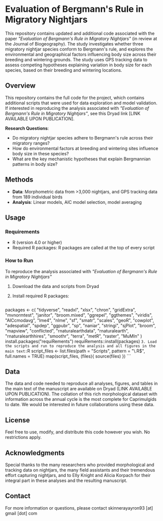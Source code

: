 # Evaluation of Bergmann's Rule in Migratory Nightjars

This repository contains updated and additional code associated with the paper *"Evaluation of Bergmann's Rule in Migratory Nightjars"* (in review at the Journal of Biogeography). The study investigates whether three migratory nightjar species conform to Bergmann's rule, and explores the environmental and geographical factors influencing body size across their breeding and wintering grounds. The study uses GPS tracking data to assess competing hypotheses explaining variation in body size for each species, based on their breeding and wintering locations.

## Overview

This repository contains the full code for the project, which contains additional scripts that were used for data exploration and model validation. If interested in reproducing the analysis associated with *"Evaluation of Bergmann's Rule in Migratory Nightjars"*, see this Dryad link [LINK AVAILABLE UPON PUBLICATION].

**Research Questions**:
- Do migratory nightjar species adhere to Bergmann's rule across their migratory ranges?
- How do environmental factors at breeding and wintering sites influence body size in these species?
- What are the key mechanistic hypotheses that explain Bergmannian patterns in body size?

## Methods

- **Data**: Morphometric data from >3,000 nightjars, and GPS tracking data from 189 individual birds
- **Analysis**: Linear models, AIC model selection, model averaging 

## Usage

### Requirements

- R (version 4.0 or higher)
- Required R packages: R packages are called at the top of every script 

### How to Run

To reproduce the analysis associated with *"Evaluation of Bergmann's Rule in Migratory Nightjars"*

1. Download the data and scripts from Dryad 

2. Install required R packages:
    ```R
  packages <- c(
  "tidyverse", "readxl", "xlsx", "chron", "gridExtra", "mvnormtest", "janitor", 
  "broom.mixed", "ggrepel", "ggthemes", "viridis", "AICcmodavg", "lme4", "nlme", 
  "sf", "smatr", "scales", "geoR", "cowplot", "adespatial", "spdep", "ggpubr", 
  "sp", "naniar", "stringi", "sjPlot", "broom", "mapview", "conflicted", 
  "rnaturalearthdata", "rnaturalearth", "rnaturalearthhires", "smoothr", "terra", 
  "metR", "raster", "MuMIn"
)
install.packages("requiRements")
requiRements::install(packages)
    ```
3. Load the scripts and run to reproduce the analysis and all figures in the main text:
    ```R
script_files <- list.files(path = "Scripts", pattern = "\\.R$", full.names = TRUE)
map(script_files, \(files){
 source(files)
 })
    ```

## Data

The data and code needed to reproduce all analyses, figures, and tables in the main text of the manuscript are available on Dryad (LINK AVAILABLE UPON PUBLICATION). The collation of this rich morphological dataset with information across the annual cycle is the most complete for Caprimulgids to date. We would be interested in future collaborations using these data. 

## License

Feel free to use, modify, and distribute this code however you wish. No restrictions apply.

## Acknowledgments

Special thanks to the many researchers who provided morphological and tracking data on nightjars, the many field assistants and their tremendous effort capturing nightjars, and to Elly Knight and Alicia Korpach for their integral part in these analyses and the resulting manuscript. 

## Contact

For more information or questions, please contact skinnerayayron93 [at] gmail [dot] com
